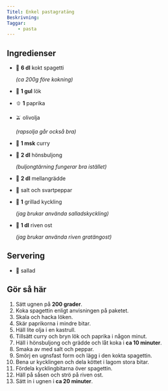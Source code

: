 ```yaml
---
Titel: Enkel pastagratäng
Beskrivning:
Taggar:
    - pasta
---
```


## Ingredienser

- :spaghetti: **6 dl** kokt spagetti

    _(ca 200g före kokning)_

- :onion: **1 gul** lök
- :bell_pepper: **1** paprika
- :olive: olivolja

    _(rapsolja går också bra)_

- :curry: **1 msk** curry
- :chicken: **2 dl** hönsbuljong

    _(buljongtärning fungerar bra istället)_

- :milk_glass: **2 dl** mellangrädde
- :salt: salt och svartpeppar
- :poultry_leg: **1** grillad kyckling

    _(jag brukar använda salladskyckling)_

- :cheese: **1 dl** riven ost

    _(jag brukar använda riven gratängost)_

## Servering

- :leafy_green: sallad

## Gör så här

1. Sätt ugnen på **200 grader**.
2. Koka spagettin enligt anvisningen på paketet.
3. Skala och hacka löken.
4. Skär paprikorna i mindre bitar.
5. Häll lite olja i en kastrull.
6. Tillsätt curry och bryn lök och paprika i någon minut.
7. Häll i hönsbuljong och grädde och låt koka i **ca 10 minuter**.
8. Smaka av med salt och peppar.
9. Smörj en ugnsfast form och lägg i den kokta spagettin.
10. Bena ur kycklingen och dela köttet i lagom stora bitar.
11. Fördela kycklingbitarna över spagettin.
12. Häll på såsen och strö på riven ost.
13. Sätt in i ugnen i **ca 20 minuter**.
